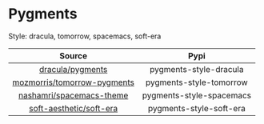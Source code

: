 # Pygments
Style: dracula, tomorrow, spacemacs, soft-era

| Source | Pypi |
|  :---: | :---:|
| [dracula/pygments](https://github.com/dracula/pygments) | pygments-style-dracula |
| [mozmorris/tomorrow-pygments](https://github.com/mozmorris/tomorrow-pygments) | pygments-style-tomorrow |
| [nashamri/spacemacs-theme](https://github.com/nashamri/spacemacs-theme) | pygments-style-spacemacs |
| [soft-aesthetic/soft-era](https://github.com/soft-aesthetic/soft-era) | pygments-style-soft-era |
